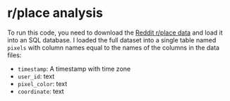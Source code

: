 # r/place analysis

To run this code, you need to download the [Reddit r/place data](https://www.reddit.com/r/place/comments/txvk2d/rplace_datasets_april_fools_2022/?utm_source=share&utm_medium=web2x&context=3) and load it into an SQL database. I loaded the full dataset into a single table named `pixels` with column names equal to the names of the columns in the data files:

* `timestamp`: A timestamp with time zone
* `user_id`: text
* `pixel_color`: text
* `coordinate`: text